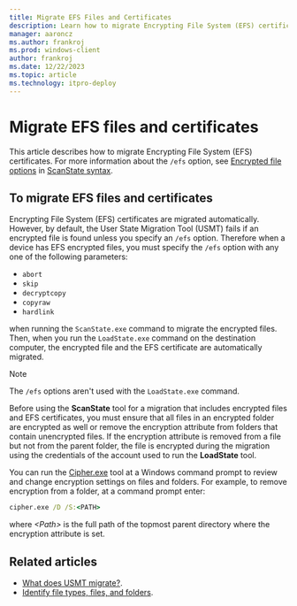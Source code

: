 ```yaml
---
title: Migrate EFS Files and Certificates
description: Learn how to migrate Encrypting File System (EFS) certificates. Also, learn where to find information about how to identify file types, files, and folders.
manager: aaroncz
ms.author: frankroj
ms.prod: windows-client
author: frankroj
ms.date: 12/22/2023
ms.topic: article
ms.technology: itpro-deploy
---
```


# Migrate EFS files and certificates

This article describes how to migrate Encrypting File System (EFS) certificates. For more information about the `/efs` option, see [Encrypted file options](usmt-scanstate-syntax.md#encrypted-file-options) in [ScanState syntax](usmt-scanstate-syntax.md).

## To migrate EFS files and certificates

Encrypting File System (EFS) certificates are migrated automatically. However, by default, the User State Migration Tool (USMT) fails if an encrypted file is found unless you specify an `/efs` option. Therefore when a device has EFS encrypted files, you must specify the `/efs` option with any one of the following parameters:

- `abort`
- `skip`
- `decryptcopy`
- `copyraw`
- `hardlink`

when running the `ScanState.exe` command to migrate the encrypted files. Then, when you run the `LoadState.exe` command on the destination computer, the encrypted file and the EFS certificate are automatically migrated.

> [!NOTE]
>
> The `/efs` options aren't used with the `LoadState.exe` command.

Before using the **ScanState** tool for a migration that includes encrypted files and EFS certificates, you must ensure that all files in an encrypted folder are encrypted as well or remove the encryption attribute from folders that contain unencrypted files. If the encryption attribute is removed from a file but not from the parent folder, the file is encrypted during the migration using the credentials of the account used to run the **LoadState** tool.

You can run the [Cipher.exe](/windows-server/administration/windows-commands/cipher) tool at a Windows command prompt to review and change encryption settings on files and folders. For example, to remove encryption from a folder, at a command prompt enter:

```cmd
cipher.exe /D /S:<PATH>
```

where *\<Path\>* is the full path of the topmost parent directory where the encryption attribute is set.

## Related articles

- [What does USMT migrate?](usmt-what-does-usmt-migrate.md).
- [Identify file types, files, and folders](usmt-identify-file-types-files-and-folders.md).
